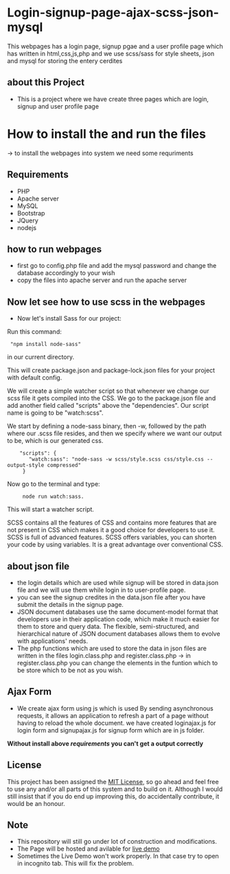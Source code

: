 # Login-signup-page-ajax-scss-json-mysql
This webpages has a login page, signup pgae and a user profile page which has written in html,css,js,php and we use scss/sass for style sheets, json and mysql for storing the entery cerdites

## about this Project

* This is a project where we have create three pages which are login, signup and user profile page 

# How to install the and run the files

-> to install the webpages into system we need some requriments 

## Requirements
* PHP
* Apache server
* MySQL
* Bootstrap
* JQuery 
* nodejs

## how to run webpages

* first go to config.php file and add the mysql password and change the database accordingly to your wish 
* copy the files into apache server and run the apache server 

## Now let see how to use scss in the webpages

* Now let's install Sass for our project:

Run this command:

     "npm install node-sass" 
 
 in our current directory.

This will create package.json and package-lock.json files for your project with default config.

We will create a simple watcher script so that whenever we change our scss file it gets compiled into the CSS.
We go to the package.json file and add another field called "scripts" above the "dependencies".
Our script name is going to be "watch:scss".

We start by defining a node-sass binary, then -w, followed by the path where our .scss file resides, 
and then we specify where we want our output  to be, which is our generated css.

        "scripts": {
           "watch:sass": "node-sass -w scss/style.scss css/style.css --output-style compressed"
         }

Now go to the terminal and type:

         node run watch:sass. 

This will start a watcher script.

SCSS contains all the features of CSS and contains more features that are not present in CSS which makes it a good choice for developers to use it. SCSS is full of advanced features. SCSS offers variables, you can shorten your code by using variables. It is a great advantage over conventional CSS.

## about json file 
* the login details which are used while signup will be stored in data.json file and we will use them while login in to user-profile page.
* you can see the signup credites in the data.json file after you have submit the details in the signup page.
* JSON document databases use the same document-model format that developers use in their application code, which make it much easier for them to store and query data. The flexible, semi-structured, and hierarchical nature of JSON document databases allows them to evolve with applications' needs.
* The php functions which are used to store the data in json files are written in the files login.class.php and register.class.php
-> in register.class.php you can change the elements in the funtion which to be store which to be not as you wish.

## Ajax Form 
* We create ajax form using js which is used By sending asynchronous requests, it allows an application to refresh a part of a page without having to reload the whole document. we have created loginajax.js for login form and signupajax.js for signup form which are in js folder.

**Without install above _requirements_ you can't get a output correctly**


## License

This project has been assigned the [MIT License](LICENSE), so go ahead and feel free to use any and/or all parts of this system and to build on it. Although I would still insist that if you do end up improving this, do accidentally contribute, it would be an honour.

## Note 

* This repository will still go under lot of construction and modifications.
* The Page will be hosted and avilable for [live demo](https://test.ifleon.com/)
* Sometimes the Live Demo won't work properly. In that case try to open in incognito tab. This will fix the problem.

